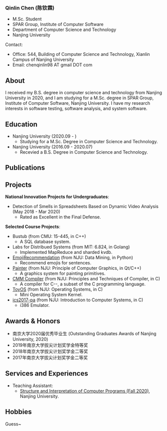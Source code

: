 ### Qinlin Chen (陈钦霖)

- M.Sc. Student
- SPAR Group, Institute of Computer Software
- Department of Computer Science and Technology
- Nanjing University

Contact:
- Office: 544, Building of Computer Science and Technology, Xianlin Campus of Nanjing University
- Email: chenqinlin98 AT gmail DOT com

## About

I received my B.S. degree in computer science and technology from Nanjing University in 2020, and I am studying for a M.Sc. degree in SPAR Group, Institute of Computer Software, Nanjing University. I have my research interests in software testing, software analysis, and system software. 

## Education

- Nanjing University (2020.09 - )
  - Studying for a M.Sc. Degree in Computer Science and Technology.
- Nanjing University (2016.09 - 2020.07)
  - Recevied a B.S. Degree in Computer Science and Technology.

## Publications

## Projects
**National Innovation Projects for Undergraduates**:
- Detection of Smells in Spreadsheets Based on Dynamic Video Analysis (May 2018 - Mar 2020)
  - Rated as Excellent in the Final Defense.
  
**Selected Course Projects**:
- Bustub (from CMU: 15-445, in C++)
  - A SQL database system. 
- Labs for Distribued Systems (from MIT: 6.824, in Golang)
  - Implemented MapReduce and sharded kvdb.
- [EmojiRecommendation](https://github.com/QinlinChen/EmojiRecommendation) (from NJU: Data Mining, in Python)
  - Recommend emojis for sentences.
- [Painter](https://github.com/QinlinChen/Painter) (from NJU: Principle of Computer Graphics, in Qt/C++)
  - A graphics system for painting primitives.
- [CMM Compiler](https://github.com/QinlinChen/cmm-compiler) (from NJU: Principles and Techniques of Compiler, in C)
  - A compiler for C--, a subset of the C programming language.
- [ToyOS](https://github.com/QinlinChen/ToyOS) (from NJU: Operating Systems, in C)
  - Mini Operating System Kernel.
- [ics2017-pa](https://github.com/QinlinChen/ics2017-pa) (from NJU: Introduction to Computer Systems, in C)
  - i386 Emulator.

## Awards & Honors
- 南京大学2020届优秀毕业生 (Outstanding Graduates Awards of Nanjing University, 2020)
- 2019年南京大学拔尖计划奖学金特等奖
- 2018年南京大学拔尖计划奖学金二等奖
- 2017年南京大学拔尖计划奖学金二等奖

## Services and Experiences
- Teaching Assistant:
  - [Structure and Interpretation of Computer Programs (Fall 2020)](https://nju-sicp.bitbucket.io/), Nanjing University.

## Hobbies
Guess~

